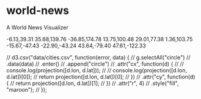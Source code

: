 world-news
==========

A World News Visualizer

-6.13,39.31
35.68,139.76
-36.85,174.78
13.75,100.48
29.01,77.38
1.36,103.75
-15.67,-47.43
-22.90,-43.24
43.64,-79.40
47.61,-122.33

// d3.csv("data/cities.csv", function(error, data) {
  //       g.selectAll("circle")
  //          .data(data)
  //          .enter()
  //          .append("circle")
  //          .attr("cx", function(d) {
  //          				// console.log(projection([d.lon, d.lat]));
  //          				// console.log(projection([d.lon, d.lat])[0]);
  //                  return projection([d.lon, d.lat])[0];
  //          })
  //          .attr("cy", function(d) {
  //                  return projection([d.lon, d.lat])[1];
  //          })
  //          .attr("r", 4)
  //          .style("fill", "maroon");
  //     });